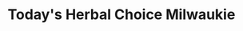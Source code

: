 ---
title: "Today's Herbal Choice Milwaukie"
url: /milwaukie/todays-herbal-choice-milwaukie/
shop: cannabis
---